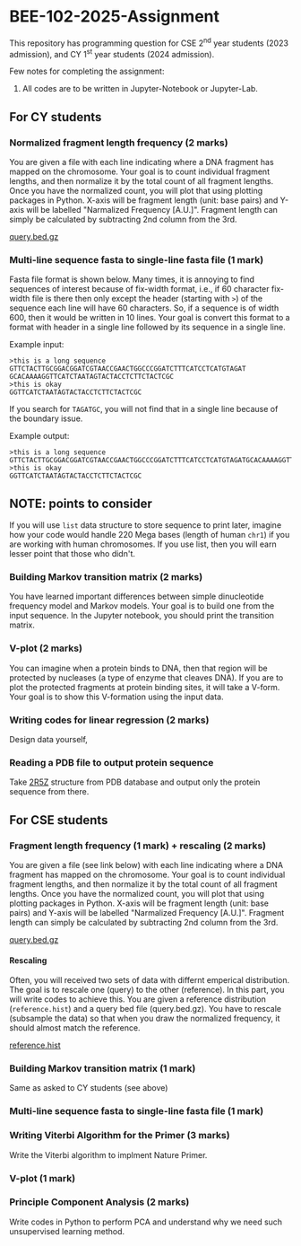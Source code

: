 # BEE-102-2025-Assignment

This repository has programming question for CSE 2<sup>nd</sup> year students
(2023 admission), and CY 1<sup>st</sup> year students (2024 admission).

Few notes for completing the assignment:

1. All codes are to be written in Jupyter-Notebook or Jupyter-Lab.

## For CY students

### Normalized fragment length frequency (2 marks)

You are given a file with each line indicating where a DNA fragment has mapped
on the chromosome. Your goal is to count individual fragment lengths, and then
normalize it by the total count of all fragment lengths. Once you have the
normalized count, you will plot that using plotting packages in Python. X-axis
will be fragment length (unit: base pairs) and Y-axis will be labelled
"Narmalized Frequency [A.U.]". Fragment length can simply be calculated by
subtracting 2nd column from the 3rd.

[query.bed.gz](https://figshare.com/ndownloader/files/53306780?private_link=727f8d920a1b8415f09a) 

### Multi-line sequence fasta to single-line fasta file (1 mark)

Fasta file format is shown below. Many times, it is annoying to find sequences
of interest because of fix-width format, i.e., if 60 character fix-width file
is there then only except the header (starting with `>`) of the sequence each
line will have 60 characters. So, if a sequence is of width 600, then it would
be written in 10 lines. Your goal is convert this format to a format with
header in a single line followed by its sequence in a single line. 

Example input:

```
>this is a long sequence
GTTCTACTTGCGGACGGATCGTAACCGAACTGGCCCGGATCTTTCATCCTCATGTAGAT
GCACAAAAGGTTCATCTAATAGTACTACCTCTTCTACTCGC
>this is okay
GGTTCATCTAATAGTACTACCTCTTCTACTCGC 

```

If you search for `TAGATGC`, you will not find that in a single line because of
the boundary issue. 

Example output: 

```
>this is a long sequence
GTTCTACTTGCGGACGGATCGTAACCGAACTGGCCCGGATCTTTCATCCTCATGTAGATGCACAAAAGGTTCATCTAATAGTACTACCTCTTCTACTCGC
>this is okay
GGTTCATCTAATAGTACTACCTCTTCTACTCGC 

```

NOTE: points to consider
-----
If you will use `list` data structure to store sequence to print later, imagine
how your code would handle 220 Mega bases (length of human `chr1`) if you are
working with human chromosomes. If you use list, then you will earn lesser
point that those who didn't.


### Building Markov transition matrix (2 marks)

You have learned important differences between simple dinucleotide frequency
model and Markov models. Your goal is to build one from the input sequence. In
the Jupyter notebook, you should print the transition matrix. 


### V-plot (2 marks)

You can imagine when a protein binds to DNA, then that region will be protected
by nucleases (a type of enzyme that cleaves DNA). If you are to plot the
protected fragments at protein binding sites, it will take a V-form. Your goal
is to show this V-formation using the input data. 


### Writing codes for linear regression (2 marks)

Design data yourself, 

### Reading a PDB file to output protein sequence

Take [2R5Z](https://files.rcsb.org/download/2R5Z.pdb) structure from PDB database and output only the protein sequence from there.

## For CSE students

### Fragment length frequency (1 mark) + rescaling (2 marks) 

You are given a file (see link below) with each line indicating where a DNA fragment has mapped
on the chromosome. Your goal is to count individual fragment lengths, and then
normalize it by the total count of all fragment lengths. Once you have the
normalized count, you will plot that using plotting packages in Python. X-axis
will be fragment length (unit: base pairs) and Y-axis will be labelled
"Narmalized Frequency [A.U.]". Fragment length can simply be calculated by
subtracting 2nd column from the 3rd.

[query.bed.gz](https://figshare.com/ndownloader/files/53306780?private_link=727f8d920a1b8415f09a) 

#### Rescaling

Often, you will received two sets of data with differnt emperical distribution.
The goal is to rescale one (query) to the other (reference). In this part, you
will write codes to achieve this. You are given a reference distribution
(`reference.hist`) and a query bed file (query.bed.gz). You have to rescale
(subsample the data) so that when you draw the normalized frequency, it should
almost match the reference. 

[reference.hist](https://figshare.com/ndownloader/files/53306810?private_link=727f8d920a1b8415f09a)

### Building Markov transition matrix (1 mark)

Same as asked to CY students (see above)

### Multi-line sequence fasta to single-line fasta file (1 mark)

### Writing Viterbi Algorithm for the Primer (3 marks) 

Write the Viterbi algorithm to implment Nature Primer.

### V-plot (1 mark)

### Principle Component Analysis (2 marks)

Write codes in Python to perform PCA and understand why we need such
unsupervised learning method. 
